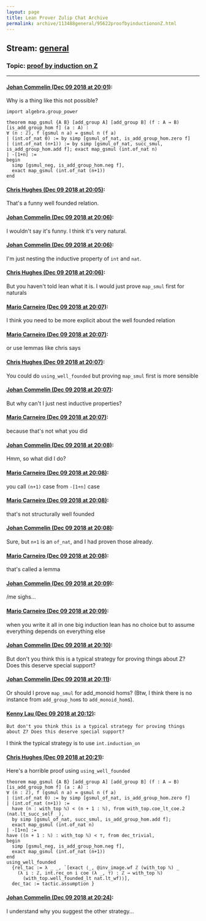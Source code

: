 ```yaml
---
layout: page
title: Lean Prover Zulip Chat Archive 
permalink: archive/113488general/95622proofbyinductiononZ.html
---
```


## Stream: [general](index.html)
### Topic: [proof by induction on Z](95622proofbyinductiononZ.html)

---

#### [Johan Commelin (Dec 09 2018 at 20:01)](https://leanprover.zulipchat.com/#narrow/stream/113488-general/topic/proof%20by%20induction%20on%20Z/near/151232278):
Why is a thing like this not possible?
```lean
import algebra.group_power

theorem map_gsmul {A B} [add_group A] [add_group B] (f : A → B) [is_add_group_hom f] (a : A) :
∀ (n : ℤ), f (gsmul n a) = gsmul n (f a)
| (int.of_nat 0) := by simp [gsmul_of_nat, is_add_group_hom.zero f]
| (int.of_nat (n+1)) := by simp [gsmul_of_nat, succ_smul, is_add_group_hom.add f]; exact map_gsmul (int.of_nat n)
| -[1+n] :=
begin
  simp [gsmul_neg, is_add_group_hom.neg f],
  exact map_gsmul (int.of_nat (n+1))
end
```

#### [Chris Hughes (Dec 09 2018 at 20:05)](https://leanprover.zulipchat.com/#narrow/stream/113488-general/topic/proof%20by%20induction%20on%20Z/near/151232459):
That's a funny well founded relation.

#### [Johan Commelin (Dec 09 2018 at 20:06)](https://leanprover.zulipchat.com/#narrow/stream/113488-general/topic/proof%20by%20induction%20on%20Z/near/151232508):
I wouldn't say it's funny. I think it's very natural.

#### [Johan Commelin (Dec 09 2018 at 20:06)](https://leanprover.zulipchat.com/#narrow/stream/113488-general/topic/proof%20by%20induction%20on%20Z/near/151232522):
I'm just nesting the inductive property of `int` and `nat`.

#### [Chris Hughes (Dec 09 2018 at 20:06)](https://leanprover.zulipchat.com/#narrow/stream/113488-general/topic/proof%20by%20induction%20on%20Z/near/151232523):
But you haven't told lean what it is. I would just prove `map_smul` first for naturals

#### [Mario Carneiro (Dec 09 2018 at 20:07)](https://leanprover.zulipchat.com/#narrow/stream/113488-general/topic/proof%20by%20induction%20on%20Z/near/151232531):
I think you need to be more explicit about the well founded relation

#### [Mario Carneiro (Dec 09 2018 at 20:07)](https://leanprover.zulipchat.com/#narrow/stream/113488-general/topic/proof%20by%20induction%20on%20Z/near/151232532):
or use lemmas like chris says

#### [Chris Hughes (Dec 09 2018 at 20:07)](https://leanprover.zulipchat.com/#narrow/stream/113488-general/topic/proof%20by%20induction%20on%20Z/near/151232534):
You could do `using_well_founded` but proving `map_smul` first is more sensible

#### [Johan Commelin (Dec 09 2018 at 20:07)](https://leanprover.zulipchat.com/#narrow/stream/113488-general/topic/proof%20by%20induction%20on%20Z/near/151232535):
But why can't I just nest inductive properties?

#### [Mario Carneiro (Dec 09 2018 at 20:07)](https://leanprover.zulipchat.com/#narrow/stream/113488-general/topic/proof%20by%20induction%20on%20Z/near/151232537):
because that's not what you did

#### [Johan Commelin (Dec 09 2018 at 20:08)](https://leanprover.zulipchat.com/#narrow/stream/113488-general/topic/proof%20by%20induction%20on%20Z/near/151232579):
Hmm, so what did I do?

#### [Mario Carneiro (Dec 09 2018 at 20:08)](https://leanprover.zulipchat.com/#narrow/stream/113488-general/topic/proof%20by%20induction%20on%20Z/near/151232580):
you call `(n+1)` case from `-[1+n]` case

#### [Mario Carneiro (Dec 09 2018 at 20:08)](https://leanprover.zulipchat.com/#narrow/stream/113488-general/topic/proof%20by%20induction%20on%20Z/near/151232584):
that's not structurally well founded

#### [Johan Commelin (Dec 09 2018 at 20:08)](https://leanprover.zulipchat.com/#narrow/stream/113488-general/topic/proof%20by%20induction%20on%20Z/near/151232587):
Sure, but `n+1` is an `of_nat`, and I had proven those already.

#### [Mario Carneiro (Dec 09 2018 at 20:08)](https://leanprover.zulipchat.com/#narrow/stream/113488-general/topic/proof%20by%20induction%20on%20Z/near/151232588):
that's called a lemma

#### [Johan Commelin (Dec 09 2018 at 20:09)](https://leanprover.zulipchat.com/#narrow/stream/113488-general/topic/proof%20by%20induction%20on%20Z/near/151232591):
/me sighs...

#### [Mario Carneiro (Dec 09 2018 at 20:09)](https://leanprover.zulipchat.com/#narrow/stream/113488-general/topic/proof%20by%20induction%20on%20Z/near/151232598):
when you write it all in one big induction lean has no choice but to assume everything depends on everything else

#### [Johan Commelin (Dec 09 2018 at 20:10)](https://leanprover.zulipchat.com/#narrow/stream/113488-general/topic/proof%20by%20induction%20on%20Z/near/151232655):
But don't you think this is a typical strategy for proving things about Z? Does this deserve special support?

#### [Johan Commelin (Dec 09 2018 at 20:11)](https://leanprover.zulipchat.com/#narrow/stream/113488-general/topic/proof%20by%20induction%20on%20Z/near/151232663):
Or should I prove `map_smul` for add_monoid homs? (Btw, I think there is no instance from `add_group_hom`s to `add_monoid_hom`s).

#### [Kenny Lau (Dec 09 2018 at 20:12)](https://leanprover.zulipchat.com/#narrow/stream/113488-general/topic/proof%20by%20induction%20on%20Z/near/151232711):
```quote
But don't you think this is a typical strategy for proving things about Z? Does this deserve special support?
```
 I think the typical strategy is to use `int.induction_on`

#### [Chris Hughes (Dec 09 2018 at 20:21)](https://leanprover.zulipchat.com/#narrow/stream/113488-general/topic/proof%20by%20induction%20on%20Z/near/151233000):
Here's a horrible proof using `using_well_founded`
```lean
theorem map_gsmul {A B} [add_group A] [add_group B] (f : A → B) [is_add_group_hom f] (a : A) :
∀ (n : ℤ), f (gsmul n a) = gsmul n (f a)
| (int.of_nat 0) := by simp [gsmul_of_nat, is_add_group_hom.zero f]
| (int.of_nat (n+1)) := 
  have (n : with_top ℕ) < (n + 1 : ℕ), from with_top.coe_lt_coe.2 (nat.lt_succ_self _),
  by simp [gsmul_of_nat, succ_smul, is_add_group_hom.add f]; 
  exact map_gsmul (int.of_nat n)
| -[1+n] :=
have ((n + 1 : ℕ) : with_top ℕ) < ⊤, from dec_trivial, 
begin
  simp [gsmul_neg, is_add_group_hom.neg f],
  exact map_gsmul (int.of_nat (n+1))
end
using_well_founded 
  {rel_tac := λ _ _, `[exact ⟨_, @inv_image.wf ℤ (with_top ℕ) _
    (λ i : ℤ, int.rec_on i coe (λ _, ⊤) : ℤ → with_top ℕ) 
      (with_top.well_founded_lt nat.lt_wf)⟩],
  dec_tac := tactic.assumption }
```

#### [Johan Commelin (Dec 09 2018 at 20:24)](https://leanprover.zulipchat.com/#narrow/stream/113488-general/topic/proof%20by%20induction%20on%20Z/near/151233113):
I understand why you suggest the other strategy...

